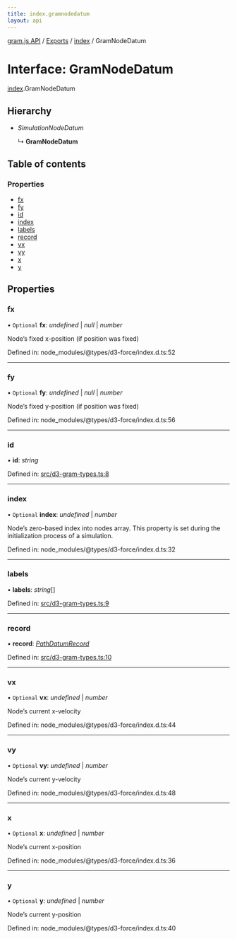 ```yaml
---
title: index.gramnodedatum
layout: api
---
```


[gram.js API](../README.md) / [Exports](../modules.md) / [index](../modules/index.md) / GramNodeDatum

# Interface: GramNodeDatum

[index](../modules/index.md).GramNodeDatum

## Hierarchy

* *SimulationNodeDatum*

  ↳ **GramNodeDatum**

## Table of contents

### Properties

- [fx](index.gramnodedatum.md#fx)
- [fy](index.gramnodedatum.md#fy)
- [id](index.gramnodedatum.md#id)
- [index](index.gramnodedatum.md#index)
- [labels](index.gramnodedatum.md#labels)
- [record](index.gramnodedatum.md#record)
- [vx](index.gramnodedatum.md#vx)
- [vy](index.gramnodedatum.md#vy)
- [x](index.gramnodedatum.md#x)
- [y](index.gramnodedatum.md#y)

## Properties

### fx

• `Optional` **fx**: *undefined* | *null* | *number*

Node’s fixed x-position (if position was fixed)

Defined in: node_modules/@types/d3-force/index.d.ts:52

___

### fy

• `Optional` **fy**: *undefined* | *null* | *number*

Node’s fixed y-position (if position was fixed)

Defined in: node_modules/@types/d3-force/index.d.ts:56

___

### id

• **id**: *string*

Defined in: [src/d3-gram-types.ts:8](https://github.com/gram-data/d3-gram/blob/b65614d/src/d3-gram-types.ts#L8)

___

### index

• `Optional` **index**: *undefined* | *number*

Node’s zero-based index into nodes array. This property is set during the initialization process of a simulation.

Defined in: node_modules/@types/d3-force/index.d.ts:32

___

### labels

• **labels**: *string*[]

Defined in: [src/d3-gram-types.ts:9](https://github.com/gram-data/d3-gram/blob/b65614d/src/d3-gram-types.ts#L9)

___

### record

• **record**: [*PathDatumRecord*](../modules/d3_gram_types.md#pathdatumrecord)

Defined in: [src/d3-gram-types.ts:10](https://github.com/gram-data/d3-gram/blob/b65614d/src/d3-gram-types.ts#L10)

___

### vx

• `Optional` **vx**: *undefined* | *number*

Node’s current x-velocity

Defined in: node_modules/@types/d3-force/index.d.ts:44

___

### vy

• `Optional` **vy**: *undefined* | *number*

Node’s current y-velocity

Defined in: node_modules/@types/d3-force/index.d.ts:48

___

### x

• `Optional` **x**: *undefined* | *number*

Node’s current x-position

Defined in: node_modules/@types/d3-force/index.d.ts:36

___

### y

• `Optional` **y**: *undefined* | *number*

Node’s current y-position

Defined in: node_modules/@types/d3-force/index.d.ts:40
